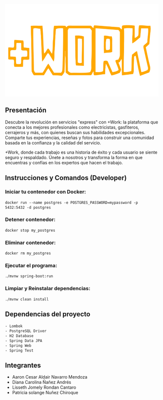 <p align="center">
  <img width="638" height="304" src=".\Banner-Logo-Options\Name-bg_Dark.png">
</p>

## Presentación

Descubre la revolución en servicios "express" con +Work: la plataforma que conecta a los mejores profesionales como electricistas, gasfiteros, cerrajeros y más, con quienes buscan sus habilidades excepcionales. Comparte tus experiencias, reseñas y fotos para construir una comunidad basada en la confianza y la calidad del servicio. 

+Work, donde cada trabajo es una historia de éxito y cada usuario se siente seguro y respaldado. Únete a nosotros y transforma la forma en que encuentras y confías en los expertos que hacen el trabajo.

## Instrucciones y Comandos (Developer)

### Iniciar tu contenedor con Docker:
``` {bash}
docker run --name postgres -e POSTGRES_PASSWORD=mypassword -p 5432:5432 -d postgres
```

### Detener contenedor:
``` {bash}
docker stop my_postgres
```

### Eliminar contenedor:
``` {bash}
docker rm my_postgres
```

### Ejecutar el programa:
``` {bash}
./mvnw spring-boot:run
```

### Limpiar y Reinstalar dependencias:
``` {bash}
./mvnw clean install   
```

## Dependencias del proyecto
```
- Lombok
- PostgreSQL Driver
- H2 Database
- Spring Data JPA
- Spring Web
- Spring Test
```

## Integrantes

- Aaron Cesar Aldair Navarro Mendoza
- Diana Carolina Ñañez Andrés
- Lisseth Jomely Rondan Cantaro
- Patricia solange Nuñez Chiroque

